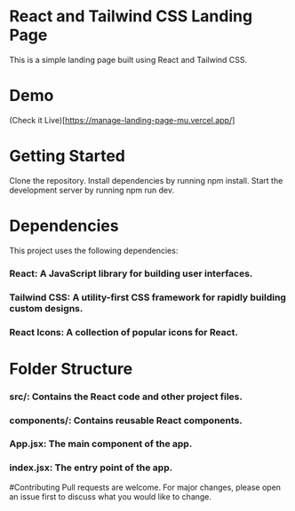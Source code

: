 # React and Tailwind CSS Landing Page
This is a simple landing page built using React and Tailwind CSS.
# Demo 
(Check it Live)[https://manage-landing-page-mu.vercel.app/]

# Getting Started
Clone the repository.
Install dependencies by running npm install.
Start the development server by running npm run dev.

# Dependencies
This project uses the following dependencies:

### React: A JavaScript library for building user interfaces.
### Tailwind CSS: A utility-first CSS framework for rapidly building custom designs.
### React Icons: A collection of popular icons for React.

# Folder Structure

### src/: Contains the React code and other project files.
### components/: Contains reusable React components.
### App.jsx: The main component of the app.
### index.jsx: The entry point of the app.

#Contributing
Pull requests are welcome. For major changes, please open an issue first to discuss what you would like to change.
